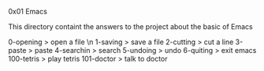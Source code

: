 0x01 Emacs

This directory containt the answers to the project about the basic of Emacs

0-opening > open a file \n
1-saving > save a file
2-cutting > cut a line
3-paste > paste
4-searchin > search
5-undoing > undo
6-quiting > exit emacs
100-tetris > play tetris
101-doctor > talk to doctor
